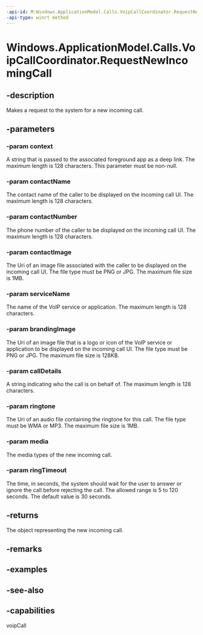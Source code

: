 ```yaml
---
-api-id: M:Windows.ApplicationModel.Calls.VoipCallCoordinator.RequestNewIncomingCall(System.String,System.String,System.String,Windows.Foundation.Uri,System.String,Windows.Foundation.Uri,System.String,Windows.Foundation.Uri,Windows.ApplicationModel.Calls.VoipPhoneCallMedia,Windows.Foundation.TimeSpan)
-api-type: winrt method
---
```


<!-- Method syntax
public Windows.ApplicationModel.Calls.VoipPhoneCall RequestNewIncomingCall(System.String context, System.String contactName, System.String contactNumber, Windows.Foundation.Uri contactImage, System.String serviceName, Windows.Foundation.Uri brandingImage, System.String callDetails, Windows.Foundation.Uri ringtone, Windows.ApplicationModel.Calls.VoipPhoneCallMedia media, Windows.Foundation.TimeSpan ringTimeout)
-->

# Windows.ApplicationModel.Calls.VoipCallCoordinator.RequestNewIncomingCall

## -description
Makes a request to the system for a new incoming call.

## -parameters
### -param context
A string that is passed to the associated foreground app as a deep link. The maximum length is 128 characters. This parameter must be non-null.

### -param contactName
The contact name of the caller to be displayed on the incoming call UI. The maximum length is 128 characters.

### -param contactNumber
The phone number of the caller to be displayed on the incoming call UI. The maximum length is 128 characters.

### -param contactImage
The Uri of an image file associated with the caller to be displayed on the incoming call UI. The file type must be PNG or JPG. The maximum file size is 1MB.

### -param serviceName
The name of the VoIP service or application. The maximum length is 128 characters.

### -param brandingImage
The Uri of an image file that is a logo or icon of the VoIP service or application to be displayed on the incoming call UI. The file type must be PNG or JPG. The maximum file size is 128KB.

### -param callDetails
A string indicating who the call is on behalf of. The maximum length is 128 characters.

### -param ringtone
The Uri of an audio file containing the ringtone for this call. The file type must be WMA or MP3. The maximum file size is 1MB.

### -param media
The media types of the new incoming call.

### -param ringTimeout
The time, in seconds, the system should wait for the user to answer or ignore the call before rejecting the call. The allowed range is 5 to 120 seconds. The default value is 30 seconds.

## -returns
The object representing the new incoming call.

## -remarks

## -examples

## -see-also


## -capabilities
voipCall